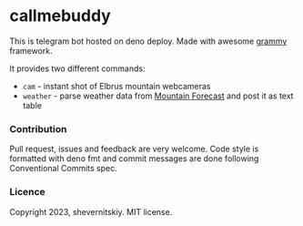 # callmebuddy

This is telegram bot hosted on deno deploy. Made with awesome [grammy](https://grammy.dev/) framework.

It provides two different commands:

- `cam` - instant shot of Elbrus mountain webcameras
- `weather` - parse weather data from [Mountain Forecast](https://www.mountain-forecast.com/) and post it as text table

### Contribution

Pull request, issues and feedback are very welcome. Code style is formatted with deno fmt and commit messages are done following
Conventional Commits spec.

### Licence

Copyright 2023, shevernitskiy. MIT license.
